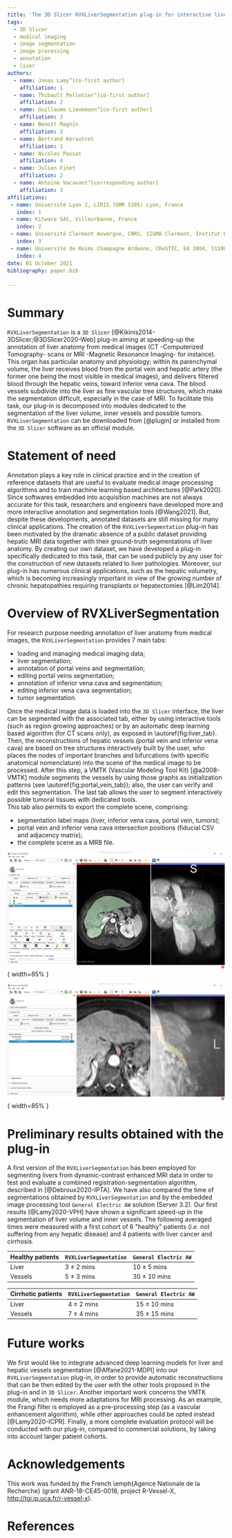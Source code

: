 ```yaml
---
title: 'The 3D Slicer RVXLiverSegmentation plug-in for interactive liver anatomy reconstruction from medical images'
tags:
  - 3D Slicer
  - medical imaging
  - image segmentation
  - image processing
  - annotation
  - liver
authors:
  - name: Jonas Lamy^[co-first author] 
    affiliation: 1 
  - name: Thibault Pelletier^[co-first author] 
    affiliation: 2
  - name: Guillaume Lienemann^[co-first author]
    affiliation: 3
  - name: Benoît Magnin
    affiliation: 3
  - name: Bertrand Kerautret
    affiliation: 1
  - name: Nicolas Passat
    affiliation: 4
  - name: Julien Finet
    affiliation: 2
  - name: Antoine Vacavant^[corresponding author]
    affiliation: 3
affiliations:
 - name: Université Lyon 2, LIRIS (UMR 5205) Lyon, France
   index: 1
 - name: Kitware SAS, Villeurbanne, France
   index: 2
 - name: Université Clermont Auvergne, CNRS, SIGMA Clermont, Institut Pascal, F-63000, Clermont-Ferrand, France
   index: 3
 - name: Université de Reims Champagne Ardenne, CReSTIC, EA 3804, 51100 Reims, France
   index: 4
date: 01 October 2021
bibliography: paper.bib

---
```


# Summary

`RVXLiverSegmentation` is a `3D Slicer` [@Kikinis2014-3DSlicer;@3DSlicer2020-Web] plug-in aiming at speeding-up the annotation of liver anatomy from medical images (CT -Computerized Tomography- scans or MRI -Magnetic Resonance Imaging- for instance). This organ has particular anatomy and physiology; within its parenchymal volume, the liver receives blood from the portal vein and hepatic artery (the former one being the most visible in medical images), and delivers filtered blood through the hepatic veins, toward inferior vena cava. The blood vessels subdivide into the liver as fine vascular tree structures, which make the segmentation difficult, especially in the case of MRI. To facilitate this task, our plug-in is decomposed into modules dedicated to the segmentation of the liver volume, inner vessels and possible tumors. `RVXLiverSegmentation` can be downloaded from [@plugin] or installed from the `3D Slicer` software as an official module. 

# Statement of need

Annotation plays a key role in clinical practice and in the creation of reference datasets that are useful to evaluate medical image processing algorithms and to train machine learning based architectures [@Park2020]. Since softwares embedded into acquisition machines are not always accurate for this task, researchers and engineers have developed more and more interactive annotation and segmentation tools [@Wang2021]. But, despite these developments, annotated datasets are still missing for many clinical applications. The creation of the `RVXLiverSegmentation` plug-in has been motivated by the dramatic absence of a public dataset providing hepatic MRI data together with their ground-truth segmentations of liver anatomy. By creating our own dataset, we have developed a plug-in specifically dedicated to this task, that can be used publicly by any user for the construction of new datasets related to liver pathologies. Moreover, our plug-in has numerous clinical applications, such as the hepatic volumetry, which is becoming increasingly important in view of the growing number of chronic hepatopathies requiring transplants or hepatectomies [@Lim2014]. 

# Overview of RVXLiverSegmentation

For research purpose needing annotation of liver anatomy from medical images, the `RVXLiverSegmentation` provides 7 main tabs:

* loading and managing medical imaging data;
* liver segmentation;
* annotation of portal veins and segmentation;
* editing portal veins segmentation;
* annotation of inferior vena cava and segmentation;
* editing inferior vena cava segmentation;
* tumor segmentation. 

Once the medical image data is loaded into the `3D Slicer` interface, the liver can be segmented with the associated tab, either by using interactive tools (such as region growing approaches) or by an automatic deep learning based algorithm (for CT scans only), as exposed in  \autoref{fig:liver_tab}. 
Then, the reconstructions of hepatic vessels (portal vein and inferior vena cava) are based on tree structures interactively built by the user, who places the nodes of important branches and bifurcations (with specific anatomical nomenclature) into the scene of the medical image to be processed. After this step, a VMTK (Vascular Modeling Tool Kit) [@a2008-VMTK] module segments the vessels by using those graphs as initialization patterns (see  \autoref{fig:portal_vein_tab}); also, the user can verify and edit this segmentation. The last tab allows the user to segment interactively possible tumoral tissues with dedicated tools.  
This tab also permits to export the complete scene, comprising:

* segmentation label maps (liver, inferior vena cava, portal vein, tumors);
* portal vein and inferior vena cava intersection positions (fiducial CSV and adjacency matrix);
* the complete scene as a MRB file. 

![Liver segmentation tab.\label{fig:liver_tab}](liver_tab.png){ width=85% }

![Tab for portal vein annotation and segmentation.\label{fig:portal_vein_tab}](portal_vein_tab.png){ width=85% }


# Preliminary results obtained with the plug-in 

A first version of the `RVXLiverSegmentation` has been employed for segmenting livers from dynamic-contrast enhanced MRI data in order to test and evaluate a combined registration-segmentation algorithm, described in [@Debroux2020-IPTA]. We have also compared the time of segmentations obtained by `RVXLiverSegmentation` and by the embedded image processing tool `General Electric AW` solution (Server 3.2). Our first results [@Lamy2020-VPH] have shown a significant speed-up in the segmentation of liver volume and inner vessels. The following averaged times were measured with a first cohort of 6 "healthy" patients (*i.e.* not suffering from any hepatic disease) and 4 patients with liver cancer and cirrhosis. 

| Healthy patients | `RVXLiverSegmentation`  | `General Electric AW` |
| ---------------- | ----------------------- | --------------------- |
| Liver            | 3 ± 2 mins              | 10 ± 5 mins           |
| Vessels          | 5 ± 3 mins              | 30 ± 10 mins          |

| Cirrhotic patients | `RVXLiverSegmentation`  | `General Electric AW` |
| ------------------ | ----------------------- | --------------------- |
| Liver              | 4 ± 2 mins              | 15 ± 10 mins          |
| Vessels            | 7 ± 4 mins              | 35 ± 15 mins          |

# Future works

We first would like to integrate advanced deep learning models for liver and hepatic vessels segmentation [@Affane2021-MDPI] into our `RVXLiverSegmentation` plug-in, in order to provide automatic reconstructions that can be then edited by the user with the other tools proposed in the plug-in and in `3D Slicer`. Another important work concerns the VMTK module, which needs more adaptations for MRI processing. As an example, the Frangi filter is employed as a pre-processing step (as a vascular enhancement algorithm), while other approaches could be opted instead [@Lamy2020-ICPR]. Finally, a more complete evaluation protocol will be conducted with our plug-in, compared to commercial solutions, by taking into account larger patient cohorts.  

# Acknowledgements

This work was funded by the French \emph{Agence Nationale de la Recherche} (grant ANR-18-CE45-0018, project R-Vessel-X, http://tgi.ip.uca.fr/r-vessel-x). 

# References